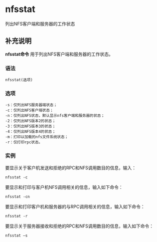 nfsstat
===

列出NFS客户端和服务器的工作状态

## 补充说明

**nfsstat命令** 用于列出NFS客户端和服务器的工作状态。

###  语法

```shell
nfsstat(选项)
```

###  选项

```shell
-s：仅列出NFS服务器端状态；
-c：仅列出NFS客户端状态；
-n：仅列出NFS状态，默认显示nfs客户端和服务器的状态；
-2：仅列出NFS版本2的状态；
-3：仅列出NFS版本3的状态；
-4：仅列出NFS版本4的状态；
-m：打印以加载的nfs文件系统状态；
-r：仅打印rpc状态。
```

###  实例

要显示关于客户机发送和拒绝的RPC和NFS调用数目的信息，输入：

```shell
nfsstat -c
```

要显示和打印与客户机NFS调用相关的信息，输入如下命令：

```shell
nfsstat -cn
```

要显示和打印客户机和服务器的与RPC调用相关的信息，输入如下命令：

```shell
nfsstat -r
```

要显示关于服务器接收和拒绝的RPC和NFS调用数目的信息，输入如下命令：

```shell
nfsstat –s
```



